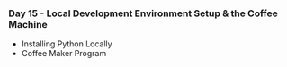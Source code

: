 ### Day 15 - Local Development Environment Setup & the Coffee Machine

- Installing Python Locally
- Coffee Maker Program